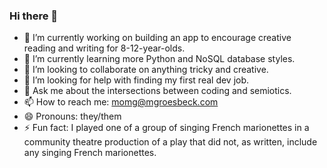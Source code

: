 ### Hi there 👋

- 🔭 I’m currently working on building an app to encourage creative reading and writing for 8-12-year-olds.
- 🌱 I’m currently learning more Python and NoSQL database styles.
- 👯 I’m looking to collaborate on anything tricky and creative.
- 🤔 I’m looking for help with finding my first real dev job.
- 💬 Ask me about the intersections between coding and semiotics.
- 📫 How to reach me: momg@mgroesbeck.com
- 😄 Pronouns: they/them
- ⚡ Fun fact: I played one of a group of singing French marionettes in a community theatre production of a play that did not, as written, include any singing French marionettes.
